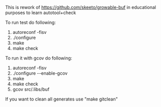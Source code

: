 This is rework of https://github.com/skeeto/growable-buf in educational purposes to learn autotool+check

To run test do following:
1. autoreconf -fisv
2. ./configure
3. make
4. make check

To run it with gcov do following:
1. autoreconf -fisv
2. ./configure --enable-gcov
3. make
4. make check
5. gcov src/.libs/buf

If you want to clean all generates use "make gitclean"
